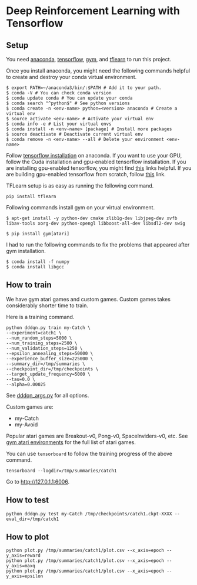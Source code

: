 # Deep Reinforcement Learning with Tensorflow

## Setup

You need [anaconda][3], [tensorflow][4], [gym][5], and [tflearn][6] to run
this project.

Once you install anaconda, you might need the following commands helpful to create
and destroy your conda virtual environment.

```
$ export PATH=~/anaconda3/bin/:$PATH # Add it to your path.
$ conda -V # You can check conda version
$ conda update conda # You can update your conda
$ conda search "^python$" # See python versions
$ conda create -n <env-name> python=<version> anaconda # Create a virtual env
$ source activate <env-name> # Activate your virtual env
$ conda info -e # List your virtual envs
$ conda install -n <env-name> [package] # Install more packages
$ source deactivate # Deactivate current virtual env
$ conda remove -n <env-name> --all # Delete your environment <env-name>
```

Follow [tensorflow installation][4] on anaconda. If you want to use your GPU,
follow the Cuda installation and gpu-enabled tensorflow installation. If you are
installing gpu-enabled tensorflow, you might find [this][7] links helpful.
If you are building gpu-enabled tensorflow from scratch, follow [this][8] link.

TFLearn setup is as easy as running the following command.

```
pip install tflearn
```

Following commands install gym on your virtual environment.

```
$ apt-get install -y python-dev cmake zlib1g-dev libjpeg-dev xvfb libav-tools xorg-dev python-opengl libboost-all-dev libsdl2-dev swig

$ pip install gym[atari]
```


I had to run the following commands to fix the problems that appeared after gym installation.

```
$ conda install -f numpy
$ conda install libgcc
```

## How to train

We have gym atari games and custom games. Custom games takes considerably
shorter time to train.

Here is a training command.
```
python dddqn.py train my-Catch \
--experiment=catch1 \ 
--num_random_steps=5000 \
--num_training_steps=2500 \
--num_validation_steps=1250 \
--epsilon_annealing_steps=50000 \
--experience_buffer_size=225000 \
--summary_dir=/tmp/summaries \
--checkpoint_dir=/tmp/checkpoints \
--target_update_frequency=5000 \
--tau=0.0 \
--alpha=0.00025
```

See [dddqn_args.py][1] for all options.

Custom games are:

- my-Catch
- my-Avoid

Popular atari games are Breakout-v0, Pong-v0, SpaceInviders-v0, etc.
See [gym atari environments][2] for the full list of atari games.

You can use `tensorboard` to follow the training progress of the above command.

```
tensorboard --logdir=/tmp/summaries/catch1
```

Go to http://127.0.1.1:6006.

## How to test

```
python dddqn.py test my-Catch /tmp/checkpoints/catch1.ckpt-XXXX --eval_dir=/tmp/catch1
```

## How to plot

```
python plot.py /tmp/summaries/catch1/plot.csv --x_axis=epoch --y_axis=reward
python plot.py /tmp/summaries/catch1/plot.csv --x_axis=epoch --y_axis=maxq
python plot.py /tmp/summaries/catch1/plot.csv --x_axis=epoch --y_axis=epsilon
```

[1]: ./dddqn_args.py
[2]: https://gym.openai.com/envs#atari
[3]: https://www.continuum.io/downloads
[4]: https://www.tensorflow.org/get_started/os_setup#anaconda-installation
[5]: https://github.com/openai/gym
[6]: https://github.com/tflearn/tflearn
[7]: https://www.youtube.com/watch?v=io6Ajf5XkaM
[8]: https://alliseesolutions.wordpress.com/2016/09/08/install-gpu-tensorflow-from-sources-w-ubuntu-16-04-and-cuda-8-0-rc/
